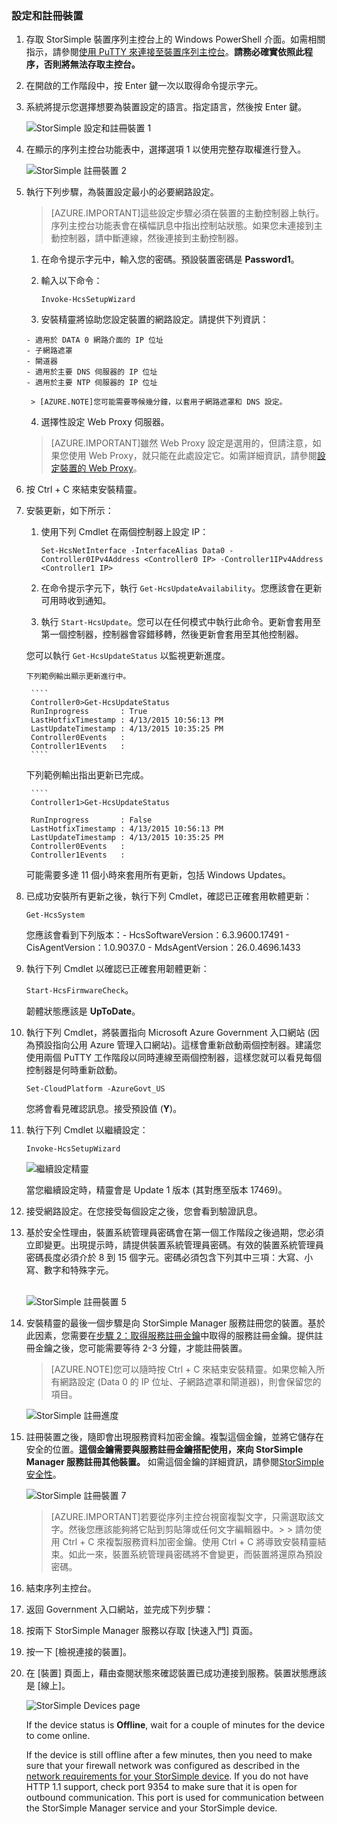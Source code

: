 ### 設定和註冊裝置

1. 存取 StorSimple 裝置序列主控台上的 Windows PowerShell 介面。如需相關指示，請參閱[使用 PuTTY 來連接至裝置序列主控台](#use-putty-to-connect-to-the-device-serial-console)。**請務必確實依照此程序，否則將無法存取主控台。**

2. 在開啟的工作階段中，按 Enter 鍵一次以取得命令提示字元。

3. 系統將提示您選擇想要為裝置設定的語言。指定語言，然後按 Enter 鍵。

    ![StorSimple 設定和註冊裝置 1](./media/storsimple-configure-and-register-device-gov/HCS_RegisterYourDevice1-gov-include.png)

4. 在顯示的序列主控台功能表中，選擇選項 1 以使用完整存取權進行登入。

    ![StorSimple 註冊裝置 2](./media/storsimple-configure-and-register-device-gov/HCS_RegisterYourDevice2-gov-include.png)
  
5. 執行下列步驟，為裝置設定最小的必要網路設定。

    > [AZURE.IMPORTANT]這些設定步驟必須在裝置的主動控制器上執行。序列主控台功能表會在橫幅訊息中指出控制站狀態。如果您未連接到主動控制器，請中斷連線，然後連接到主動控制器。

      1. 在命令提示字元中，輸入您的密碼。預設裝置密碼是 **Password1**。

      2. 輸入以下命令：

           `Invoke-HcsSetupWizard`

      3. 安裝精靈將協助您設定裝置的網路設定。請提供下列資訊：

       - 適用於 DATA 0 網路介面的 IP 位址
       - 子網路遮罩
       - 閘道器
       - 適用於主要 DNS 伺服器的 IP 位址
       - 適用於主要 NTP 伺服器的 IP 位址
 
        > [AZURE.NOTE]您可能需要等候幾分鐘，以套用子網路遮罩和 DNS 設定。

      4. 選擇性設定 Web Proxy 伺服器。

      >[AZURE.IMPORTANT]雖然 Web Proxy 設定是選用的，但請注意，如果您使用 Web Proxy，就只能在此處設定它。如需詳細資訊，請參閱[設定裝置的 Web Proxy](https://msdn.microsoft.com/library/azure/dn764937.aspx)。

6. 按 Ctrl + C 來結束安裝精靈。
 
7. 安裝更新，如下所示：
      1. 使用下列 Cmdlet 在兩個控制器上設定 IP：

         `Set-HcsNetInterface -InterfaceAlias Data0 -Controller0IPv4Address <Controller0 IP> -Controller1IPv4Address <Controller1 IP>`

      2. 在命令提示字元下，執行 `Get-HcsUpdateAvailability`。您應該會在更新可用時收到通知。

      3. 執行 `Start-HcsUpdate`。您可以在任何模式中執行此命令。更新會套用至第一個控制器，控制器會容錯移轉，然後更新會套用至其他控制器。

      您可以執行 `Get-HcsUpdateStatus` 以監視更新進度。

       下列範例輸出顯示更新進行中。
  
        ````
        Controller0>Get-HcsUpdateStatus
        RunInprogress       : True
        LastHotfixTimestamp : 4/13/2015 10:56:13 PM
        LastUpdateTimestamp : 4/13/2015 10:35:25 PM
        Controller0Events   :
        Controller1Events   : 
        ````
 
     下列範例輸出指出更新已完成。

        ````
        Controller1>Get-HcsUpdateStatus

        RunInprogress       : False
        LastHotfixTimestamp : 4/13/2015 10:56:13 PM
        LastUpdateTimestamp : 4/13/2015 10:35:25 PM
        Controller0Events   :
        Controller1Events   :

      可能需要多達 11 個小時來套用所有更新，包括 Windows Updates。

8. 已成功安裝所有更新之後，執行下列 Cmdlet，確認已正確套用軟體更新：

     `Get-HcsSystem`

    您應該會看到下列版本：- HcsSoftwareVersion：6.3.9600.17491 - CisAgentVersion：1.0.9037.0 - MdsAgentVersion：26.0.4696.1433
 
9. 執行下列 Cmdlet 以確認已正確套用韌體更新：

    `Start-HcsFirmwareCheck`。

     韌體狀態應該是 **UpToDate**。

10. 執行下列 Cmdlet，將裝置指向 Microsoft Azure Government 入口網站 (因為預設指向公用 Azure 管理入口網站)。這樣會重新啟動兩個控制器。建議您使用兩個 PuTTY 工作階段以同時連線至兩個控制器，這樣您就可以看見每個控制器是何時重新啟動。

     `Set-CloudPlatform -AzureGovt_US`

    您將會看見確認訊息。接受預設值 (**Y**)。

11. 執行下列 Cmdlet 以繼續設定：

     `Invoke-HcsSetupWizard`

     ![繼續設定精靈](./media/storsimple-configure-and-register-device-gov/HCS_ResumeSetup-gov-include.png)

    當您繼續設定時，精靈會是 Update 1 版本 (其對應至版本 17469)。

12. 接受網路設定。在您接受每個設定之後，您會看到驗證訊息。
 
13. 基於安全性理由，裝置系統管理員密碼會在第一個工作階段之後過期，您必須立即變更。出現提示時，請提供裝置系統管理員密碼。有效的裝置系統管理員密碼長度必須介於 8 到 15 個字元。密碼必須包含下列其中三項：大寫、小寫、數字和特殊字元。

	<br/>![StorSimple 註冊裝置 5](./media/storsimple-configure-and-register-device-gov/HCS_RegisterYourDevice5_gov-include.png)

14. 安裝精靈的最後一個步驟是向 StorSimple Manager 服務註冊您的裝置。基於此因素，您需要在[步驟 2：取得服務註冊金鑰](storsimple-get-service-registration-key-gov.md)中取得的服務註冊金鑰。提供註冊金鑰之後，您可能需要等待 2-3 分鐘，才能註冊裝置。

      >[AZURE.NOTE]您可以隨時按 Ctrl + C 來結束安裝精靈。如果您輸入所有網路設定 (Data 0 的 IP 位址、子網路遮罩和閘道器)，則會保留您的項目。

	![StorSimple 註冊進度](./media/storsimple-configure-and-register-device-gov/HCS_RegistrationProgress-gov-include.png)

15. 註冊裝置之後，隨即會出現服務資料加密金鑰。複製這個金鑰，並將它儲存在安全的位置。**這個金鑰需要與服務註冊金鑰搭配使用，來向 StorSimple Manager 服務註冊其他裝置。** 如需這個金鑰的詳細資訊，請參閱[StorSimple 安全性](../articles/storsimple/storsimple-security.md)。
	
	![StorSimple 註冊裝置 7](./media/storsimple-configure-and-register-device-gov/HCS_RegisterYourDevice7_gov-include.png)

      >[AZURE.IMPORTANT]若要從序列主控台視窗複製文字，只需選取該文字。然後您應該能夠將它貼到剪貼簿或任何文字編輯器中。> > 請勿使用 Ctrl + C 來複製服務資料加密金鑰。使用 Ctrl + C 將導致安裝精靈結束。如此一來，裝置系統管理員密碼將不會變更，而裝置將還原為預設密碼。

16. 結束序列主控台。

17. 返回 Government 入口網站，並完成下列步驟：
  1. 按兩下 StorSimple Manager 服務以存取 [快速入門] 頁面。
  2. 按一下 [檢視連接的裝置]。
  3. 在 [裝置] 頁面上，藉由查閱狀態來確認裝置已成功連接到服務。裝置狀態應該是 [線上]。
   
    	![StorSimple Devices page](./media/storsimple-configure-and-register-device-gov/HCS_DeviceOnline-gov-include.png) 
  
        If the device status is **Offline**, wait for a couple of minutes for the device to come online. 
      
        If the device is still offline after a few minutes, then you need to make sure that your firewall network was configured as described in the [network requirements for your StorSimple device](https://msdn.microsoft.com/library/dn772371.aspx). If you do not have HTTP 1.1 support, check port 9354 to make sure that it is open for outbound communication. This port is used for communication between the StorSimple Manager service and your StorSimple device.
     
        

<!---HONumber=62-->